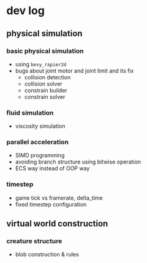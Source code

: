 # dev log

## physical simulation

### basic physical simulation

- using `bevy_rapier2d`
- bugs about joint motor and joint limit and its fix
  - collision detection
  - collision solver
  - constrain builder
  - constrain solver

### fluid simulation

- viscosity simulation

### parallel acceleration

- SIMD programming
- avoiding branch structure using bitwise operation
- ECS way instead of OOP way

### timestep

- game tick vs framerate, delta_time
- fixed timestep configuration

## virtual world construction

### creature structure

- blob construction & rules

